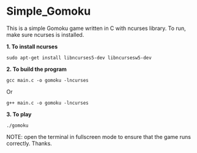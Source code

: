 # Simple_Gomoku

This is a simple Gomoku game written in C with ncurses library.
To run, make sure ncurses is installed.

**1. To install ncurses**
```
sudo apt-get install libncurses5-dev libncursesw5-dev
```
**2. To build the program**
```
gcc main.c -o gomoku -lncurses
```
Or
```
g++ main.c -o gomoku -lncurses
```
**3. To play**
```
./gomoku
```
NOTE: open the terminal in fullscreen mode to ensure that the game runs correctly.
Thanks.

